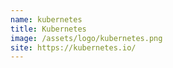 ```yaml
---
name: kubernetes
title: Kubernetes
image: /assets/logo/kubernetes.png
site: https://kubernetes.io/
---
```

